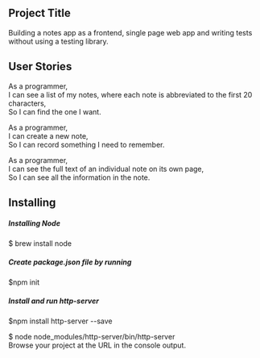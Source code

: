 ## Project Title

Building a notes app as a frontend, single page web app and writing tests without using a testing library.

## User Stories

As a programmer,  
I can see a list of my notes, where each note is abbreviated to the first 20 characters,    
So I can find the one I want.


As a programmer,  
I can create a new note,   
So I can record something I need to remember.

As a programmer,  
I can see the full text of an individual note on its own page,  
So I can see all the information in the note.  

## Installing  
##### Installing Node  
$ brew install node  

##### Create package.json file by running  
$npm init  

##### Install and run http-server  
$npm install http-server --save   
 
$ node node_modules/http-server/bin/http-server  
Browse your project at the URL in the console output.
